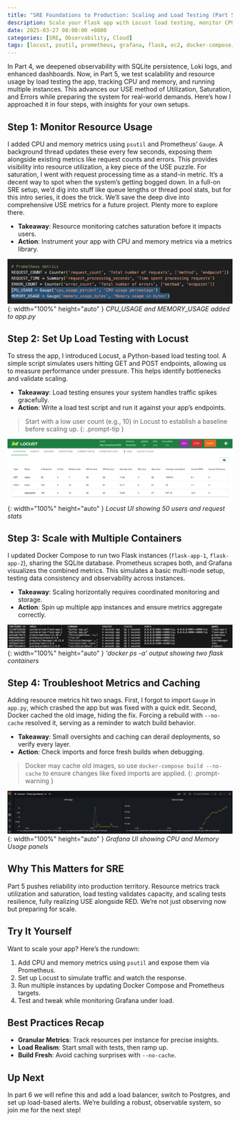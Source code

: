 ```yaml
---
title: "SRE Foundations to Production: Scaling and Load Testing (Part 5)"
description: Scale your Flask app with Locust load testing, monitor CPU and memory with Prometheus, and run multiple instances for production-ready reliability.
date: 2025-03-27 08:00:00 +0800
categories: [SRE, Observability, Cloud]
tags: [locust, psutil, prometheus, grafana, flask, ec2, docker-compose, scaling, monitoring]
---
```


In Part 4, we deepened observability with SQLite persistence, Loki logs, and enhanced dashboards. Now, in Part 5, we test scalability and resource usage by load testing the app, tracking CPU and memory, and running multiple instances. This advances our USE method of Utilization, Saturation, and Errors while preparing the system for real-world demands. Here’s how I approached it in four steps, with insights for your own setups.

## Step 1: Monitor Resource Usage
I added CPU and memory metrics using `psutil` and Prometheus’ `Gauge`. A background thread updates these every few seconds, exposing them alongside existing metrics like request counts and errors. This provides visibility into resource utilization, a key piece of the USE puzzle. For saturation, I went with request processing time as a stand-in metric. It’s a decent way to spot when the system’s getting bogged down. In a full-on SRE setup, we’d dig into stuff like queue lengths or thread pool stats, but for this intro series, it does the trick. We’ll save the deep dive into comprehensive USE metrics for a future project. Plenty more to explore there.

- **Takeaway**: Resource monitoring catches saturation before it impacts users.
- **Action**: Instrument your app with CPU and memory metrics via a metrics library.

![Desktop View](/assets/img/posts/20250327/cpu-and-memory-metrics.png ){: width="100%" height="auto" }
_CPU_USAGE and MEMORY_USAGE added to app.py_

## Step 2: Set Up Load Testing with Locust
To stress the app, I introduced Locust, a Python-based load testing tool. A simple script simulates users hitting GET and POST endpoints, allowing us to measure performance under pressure. This helps identify bottlenecks and validate scaling.

- **Takeaway**: Load testing ensures your system handles traffic spikes gracefully.
- **Action**: Write a load test script and run it against your app’s endpoints.
  
> Start with a low user count (e.g., 10) in Locust to establish a baseline before scaling up.
{: .prompt-tip }

![Desktop View](/assets/img/posts/20250327/locust-ui.png ){: width="100%" height="auto" }
_Locust UI showing 50 users and request stats_

## Step 3: Scale with Multiple Containers
I updated Docker Compose to run two Flask instances (`flask-app-1`, `flask-app-2`), sharing the SQLite database. Prometheus scrapes both, and Grafana visualizes the combined metrics. This simulates a basic multi-node setup, testing data consistency and observability across instances.

- **Takeaway**: Scaling horizontally requires coordinated monitoring and storage.
- **Action**: Spin up multiple app instances and ensure metrics aggregate correctly.

![Desktop View](/assets/img/posts/20250327/docker-ps-output.png ){: width="100%" height="auto" }
_'docker ps -a' output showing two flask containers_

## Step 4: Troubleshoot Metrics and Caching
Adding resource metrics hit two snags. First, I forgot to import `Gauge` in `app.py`, which crashed the app but was fixed with a quick edit. Second, Docker cached the old image, hiding the fix. Forcing a rebuild with `--no-cache` resolved it, serving as a reminder to watch build behavior.

- **Takeaway**: Small oversights and caching can derail deployments, so verify every layer.
- **Action**: Check imports and force fresh builds when debugging.
  
> Docker may cache old images, so use `docker-compose build --no-cache` to ensure changes like fixed imports are applied.
{: .prompt-warning }

![Desktop View](/assets/img/posts/20250327/cpu-and-memory-panels.png ){: width="100%" height="auto" }
_Grafana UI showing CPU and Memory Usage panels_

## Why This Matters for SRE
Part 5 pushes reliability into production territory. Resource metrics track utilization and saturation, load testing validates capacity, and scaling tests resilience, fully realizing USE alongside RED. We’re not just observing now but preparing for scale.

## Try It Yourself
Want to scale your app? Here’s the rundown:
1. Add CPU and memory metrics using `psutil` and expose them via Prometheus.
2. Set up Locust to simulate traffic and watch the response.
3. Run multiple instances by updating Docker Compose and Prometheus targets.
4. Test and tweak while monitoring Grafana under load.

## Best Practices Recap
- **Granular Metrics**: Track resources per instance for precise insights.
- **Load Realism**: Start small with tests, then ramp up.
- **Build Fresh**: Avoid caching surprises with `--no-cache`.

## Up Next
In part 6 we will refine this and add a load balancer, switch to Postgres, and set up load-based alerts. We’re building a robust, observable system, so join me for the next step!